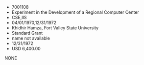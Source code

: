 * 7001108
* Experiment in the Development of a Regional Computer Center
* CSE,IIS
* 04/01/1970,12/31/1972
* Khidhir Hamza, Fort Valley State University
* Standard Grant
*   name not available
* 12/31/1972
* USD 6,400.00

NONE